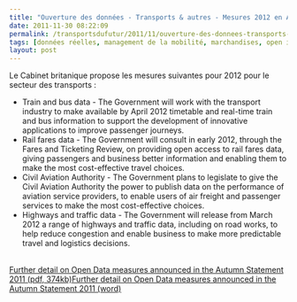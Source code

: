 ```yaml
---
title: "Ouverture des données - Transports & autres - Mesures 2012 en Angleterre"
date: 2011-11-30 08:22:09
permalink: /transportsdufutur/2011/11/ouverture-des-donnees-transports-autres-mesures-2012-en-angleterre.html
tags: [données réelles, management de la mobilité, marchandises, open innovation, open source, partage de données]
layout: post
---
```


<p>Le Cabinet britanique propose les mesures suivantes pour 2012 pour le secteur des transports :</p> <ul> <li>Train and bus data - The Government will work with the transport industry to make available by April 2012 timetable and real-time train and bus information to support the development of innovative applications to improve passenger journeys.</li> <li>Rail fares data - The Government will consult in early 2012, through the Fares and Ticketing Review, on providing open access to rail fares data, giving passengers and business better information and enabling them to make the most cost-effective travel choices.</li> <li>Civil Aviation Authority - The Government plans to legislate to give the Civil Aviation Authority the power to publish data on the performance of aviation service providers, to enable users of air freight and passenger services to make the most cost-effective choices.</li> <li> Highways and traffic data - The Government will release from March 2012 a range of highways and traffic data, including on road works, to help reduce congestion and enable business to make more predictable travel and logistics decisions.</li> </ul> <p><br /><a href="https://gabrielplassat.github.io/transportsdufutur/wp-content/uploads/sites/6/2011/11/Further_detail_on_Open_Data_measures_in_the_Autumn_Statement_2011.pdf">Further detail on Open Data measures announced in the Autumn Statement 2011 (pdf, 374kb)</a><a href="https://gabrielplassat.github.io/transportsdufutur/wp-content/uploads/sites/6/2011/11/Further_detail_on_Open_Data_measures_in_the_Autumn_Statement_2011.doc">Further detail on Open Data measures announced in the Autumn Statement 2011 (word)</a></p>
